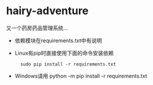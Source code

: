 hairy-adventure
===============

又一个药房药品管理系统...

+ 依赖模块在requirements.txt中有说明
+ Linux有pip时直接使用下面的命令安装依赖

        sudo pip install -r requirements.txt

+ Windows请用
        python -m pip install -r requirements.txt

